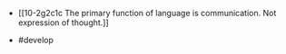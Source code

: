 - [[10-2g2c1c The primary function of language is communication. Not expression of thought.]]

- #develop
